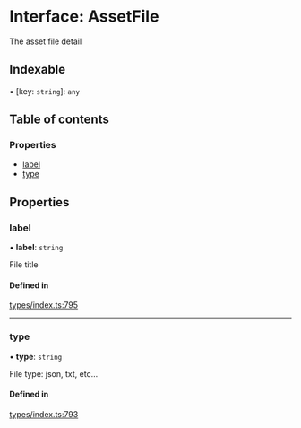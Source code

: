 # Interface: AssetFile

The asset file detail

## Indexable

▪ [key: `string`]: `any`

## Table of contents

### Properties

- [label](AssetFile.md#label)
- [type](AssetFile.md#type)

## Properties

### label

• **label**: `string`

File title

#### Defined in

[types/index.ts:795](https://github.com/nevermined-io/react-components/blob/e241593/catalog/src/types/index.ts#L795)

___

### type

• **type**: `string`

File type: json, txt, etc...

#### Defined in

[types/index.ts:793](https://github.com/nevermined-io/react-components/blob/e241593/catalog/src/types/index.ts#L793)
